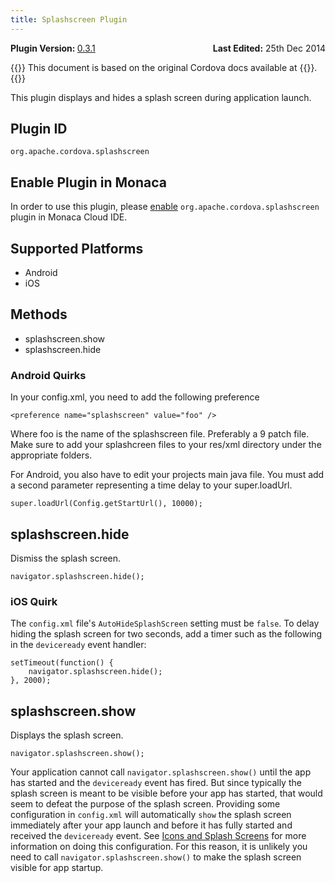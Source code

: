 ```yaml
---
title: Splashscreen Plugin
---
```


<div>
  <div  style="float: left;" align="left"><b>Plugin Version: </b><a href="https://github.com/apache/cordova-plugin-splashscreen/blob/master/RELEASENOTES.md#031-jun-05-2014">0.3.1</a></div>   
  <div align="right" style="float: right;"><b>Last Edited:</b> 25th Dec 2014</div>
  <br/>
</div>

{{<note>}}
This document is based on the original Cordova docs available at {{<link title="Cordova Docs" href="https://github.com/apache/cordova-plugin-splashscreen">}}.
{{</note>}}

This plugin displays and hides a splash screen during application
launch.

Plugin ID
---------

    org.apache.cordova.splashscreen

Enable Plugin in Monaca
-----------------------

In order to use this plugin, please [enable](/en/products_guide/monaca_ide/dependencies/cordova_plugin/#add-plugins)
`org.apache.cordova.splashscreen` plugin in Monaca Cloud IDE.

Supported Platforms
-------------------

-   Android
-   iOS

Methods
-------

-   splashscreen.show
-   splashscreen.hide

### Android Quirks

In your config.xml, you need to add the following preference

`<preference name="splashscreen" value="foo" />`

Where foo is the name of the splashscreen file. Preferably a 9 patch
file. Make sure to add your splashcreen files to your res/xml directory
under the appropriate folders.

For Android, you also have to edit your projects main java file. You
must add a second parameter representing a time delay to your
super.loadUrl.

`super.loadUrl(Config.getStartUrl(), 10000);`

splashscreen.hide
-----------------

Dismiss the splash screen.

``` {.sourceCode .javascript}
navigator.splashscreen.hide();
```

### iOS Quirk

The `config.xml` file's `AutoHideSplashScreen` setting must be `false`.
To delay hiding the splash screen for two seconds, add a timer such as
the following in the `deviceready` event handler:

``` {.sourceCode .javascript}
setTimeout(function() {
    navigator.splashscreen.hide();
}, 2000);
```

splashscreen.show
-----------------

Displays the splash screen.

``` {.sourceCode .javascript}
navigator.splashscreen.show();
```

Your application cannot call `navigator.splashscreen.show()` until the
app has started and the `deviceready` event has fired. But since
typically the splash screen is meant to be visible before your app has
started, that would seem to defeat the purpose of the splash screen.
Providing some configuration in `config.xml` will automatically `show`
the splash screen immediately after your app launch and before it has
fully started and received the `deviceready` event. See [Icons and
Splash
Screens](http://cordova.apache.org/docs/en/edge/config_ref_images.md.html)
for more information on doing this configuration. For this reason, it is
unlikely you need to call `navigator.splashscreen.show()` to make the
splash screen visible for app startup.
